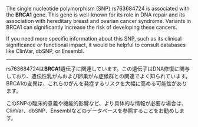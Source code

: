 The single nucleotide polymorphism (SNP) rs763684724 is associated with the **BRCA1** gene. This gene is well-known for its role in DNA repair and its association with hereditary breast and ovarian cancer syndrome. Variants in BRCA1 can significantly increase the risk of developing these cancers.

If you need more specific information about this SNP, such as its clinical significance or functional impact, it would be helpful to consult databases like ClinVar, dbSNP, or Ensembl.

---

rs763684724は**BRCA1**遺伝子に関連しています。この遺伝子はDNA修復に関与しており、遺伝性乳がんおよび卵巣がん症候群との関連でよく知られています。BRCA1の変異は、これらのがんを発症するリスクを大幅に高める可能性があります。

このSNPの臨床的意義や機能的影響など、より具体的な情報が必要な場合は、ClinVar、dbSNP、Ensemblなどのデータベースを参照することをお勧めします。